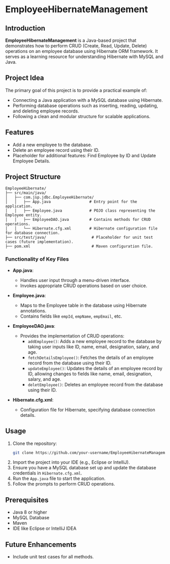 
# EmployeeHibernateManagement

## Introduction
**EmployeeHibernateManagement** is a Java-based project that demonstrates how to perform CRUD (Create, Read, Update, Delete) operations on an employee database using Hibernate ORM framework. It serves as a learning resource for understanding Hibernate with MySQL and Java.

## Project Idea
The primary goal of this project is to provide a practical example of:
- Connecting a Java application with a MySQL database using Hibernate.
- Performing database operations such as inserting, reading, updating, and deleting employee records.
- Following a clean and modular structure for scalable applications.

## Features
- Add a new employee to the database.
- Delete an employee record using their ID.
- Placeholder for additional features: Find Employee by ID and Update Employee Details.

## Project Structure
```
EmployeeHibernate/
├── src/main/java/
│   ├── com.jsp.jdbc.EmployeeHibernate/
│   │   ├── App.java                 # Entry point for the application.
│   │   ├── Employee.java            # POJO class representing the Employee entity.
│   │   ├── EmployeeDAO.java         # Contains methods for CRUD operations.
│   │   └── Hibernate.cfg.xml        # Hibernate configuration file for database connection.
├── src/test/java/                    # Placeholder for unit test cases (future implementation).
├── pom.xml                           # Maven configuration file.
```

### Functionality of Key Files
- **App.java**:
  - Handles user input through a menu-driven interface.
  - Invokes appropriate CRUD operations based on user choice.

- **Employee.java**:
  - Maps to the Employee table in the database using Hibernate annotations.
  - Contains fields like `empId`, `empName`, `empEmail`, etc.

- **EmployeeDAO.java**:
  - Provides the implementation of CRUD operations:
    - `addEmployee()`: Adds a new employee record to the database by taking user inputs like ID, name, email, designation, salary, and age.
    - `fetchDetailsEmployee()`: Fetches the details of an employee record from the database using their ID.
    - `updateEmployee()`: Updates the details of an employee record by ID, allowing changes to fields like name, email, designation, salary, and age.
    - `deletEmployee()`: Deletes an employee record from the database using their ID.

- **Hibernate.cfg.xml**:
  - Configuration file for Hibernate, specifying database connection details.

## Usage
1. Clone the repository:
   ```bash
   git clone https://github.com/your-username/EmployeeHibernateManagement.git
   ```
2. Import the project into your IDE (e.g., Eclipse or IntelliJ).
3. Ensure you have a MySQL database set up and update the database credentials in `Hibernate.cfg.xml`.
4. Run the `App.java` file to start the application.
5. Follow the prompts to perform CRUD operations.

## Prerequisites
- Java 8 or higher
- MySQL Database
- Maven
- IDE like Eclipse or IntelliJ IDEA

## Future Enhancements
- Include unit test cases for all methods.
